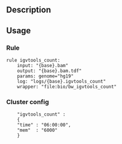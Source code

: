 ## Description

## Usage

### Rule

```
rule igvtools_count:
    input: "{base}.bam"
    output: "{base}.bam.tdf"
    params: genome="hg19"
    log: "logs/{base}.igvtools_count"
    wrapper: "file:bio/bw_igvtools_count"
```

### Cluster config

```
    "igvtools_count" :
    {
	"time" : "06:00:00",
	"mem"  : "6000"
    }
```
